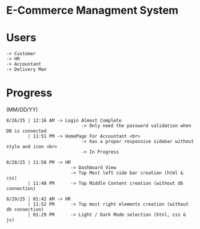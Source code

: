 # E-Commerce Managment System 

# Users
    -> Customer
    -> HR
    -> Accountant
    -> Delivery Man

# Progress
   (MM/DD/YY)<br>
   
    8/26/25 | 12:16 AM -> Login Almost Complete
                                -> Only need the password validation when DB is connected
            | 11:51 PM -> HomePage For Accountant <br> 
                                -> has a proper responsive sidebar without style and icon <br>
                                -> In Progress
                        
    8/28/25 | 11:58 PM -> HR
                            -> Dashboard View
                            -> Top Most left side bar creation (html & css)
            | 11:48 PM      -> Top Middle Content creation (without db connection)
        
    8/29/25 | 01:42 AM -> HR
            | 11:52 PM      -> Top most right elements creation (without db connection)
            | 01:29 PM      -> Light / Dark Mode selection (htnl, css & js)
